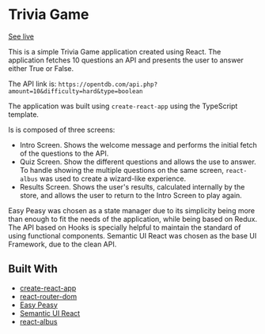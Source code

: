 # Trivia Game

[See live](http://adelrodriguez.com/trivia-game/#/)

This is a simple Trivia Game application created using React. The application fetches 10 questions an API and presents the user to answer either True or False.

The API link is: `https://opentdb.com/api.php?amount=10&difficulty=hard&type=boolean`

The application was built using `create-react-app` using the TypeScript template.

Is is composed of three screens:

- Intro Screen. Shows the welcome message and performs the initial fetch of the questions to the API.
- Quiz Screen. Show the different questions and allows the use to answer. To handle showing the multiple questions on the same screen, `react-albus` was used to create a wizard-like experience.
- Results Screen. Shows the user's results, calculated internally by the store, and allows the user to return to the Intro Screen to play again.

Easy Peasy was chosen as a state manager due to its simplicity being more than enough to fit the needs of the application, while being based on Redux. The API based on Hooks is specially helpful to maintain the standard of using functional components. Semantic UI React was chosen as the base UI Framework, due to the clean API.

## Built With

- [create-react-app](https://create-react-app.dev/)
- [react-router-dom](https://reacttraining.com/react-router/)
- [Easy Peasy](https://github.com/ctrlplusb/easy-peasy)
- [Semantic UI React](https://react.semantic-ui.com/)
- [react-albus](https://github.com/americanexpress/react-albus)
